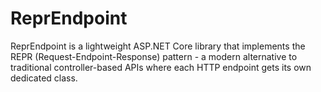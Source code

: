 # ReprEndpoint
ReprEndpoint is a lightweight ASP.NET Core library that implements the REPR (Request-Endpoint-Response) pattern - a modern alternative to traditional controller-based APIs where each HTTP endpoint gets its own dedicated class.
